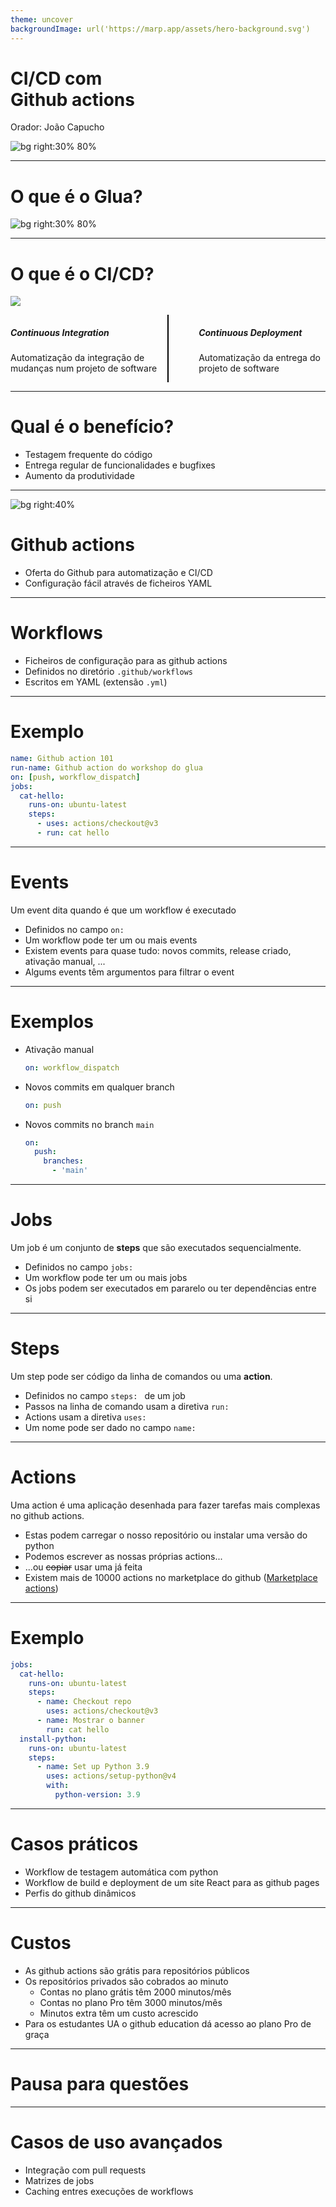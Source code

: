 ```yaml
---
theme: uncover
backgroundImage: url('https://marp.app/assets/hero-background.svg')
---
```


<style>
:root {
	--color-highlight-heading: #ff921e;
}

.columns {
	display: grid;
	grid-template-columns: repeat(2, minmax(0, 1fr));
	gap: 1rem;
  	background:linear-gradient(#000,#000) center/2px 100% no-repeat;
}
</style>

# **CI/CD com <br> Github actions**

Orador: João Capucho

![bg right:30% 80%](assets/github-actions-logo.svg)

---

# O que é o **Glua**?

![bg right:30% 80%](assets/glua-logo.svg)

---

# O que é o **CI/CD**?

![](assets/ci-cd-flow.webp)

<div class="columns">
<div>

##### **Continuous Integration**

Automatização da integração de mudanças num projeto de software

</div>
<div>

##### **Continuous Deployment**

Automatização da entrega do projeto de software

</div>
</div>

---

# Qual é o **benefício**?

- Testagem frequente do código
- Entrega regular de funcionalidades e bugfixes
- Aumento da produtividade

---

<!-- _backgroundImage: none -->

![bg right:40%](assets/github-actions-landing-page.png)

# **Github actions**

- Oferta do Github para automatização e CI/CD
- Configuração fácil através de ficheiros YAML

---

# **Workflows**

- Ficheiros de configuração para as github actions
- Definidos no diretório `.github/workflows`
- Escritos em YAML (extensão `.yml`)

---

# Exemplo

```yml
name: Github action 101
run-name: Github action do workshop do glua
on: [push, workflow_dispatch]
jobs:
  cat-hello:
    runs-on: ubuntu-latest
    steps:
      - uses: actions/checkout@v3
      - run: cat hello
```

---

# **Events**

Um event dita quando é que um workflow é executado

- Definidos no campo `on: `
- Um workflow pode ter um ou mais events
- Existem events para quase tudo: novos commits, release criado, ativação manual, ...
- Algums events têm argumentos para filtrar o event

---

<style scoped>
pre {
	margin: 0;
}
</style>

# Exemplos

- Ativação manual

	```yml
	on: workflow_dispatch
	```

- Novos commits em qualquer branch

	```yml
	on: push 
	```

- Novos commits no branch `main`

	```yml
	on:
	  push:
		branches:
		  - 'main'
	```
---

# **Jobs**

Um job é um conjunto de **steps** que são executados sequencialmente.

- Definidos no campo `jobs: `
- Um workflow pode ter um ou mais jobs
- Os jobs podem ser executados em pararelo ou ter dependências entre si

---

# **Steps**

Um step pode ser código da linha de comandos ou uma **action**.

- Definidos no campo `steps: ` de um job
- Passos na linha de comando usam a diretiva `run: ` 
- Actions usam a diretiva `uses: ` 
- Um nome pode ser dado no campo `name: `

---

# **Actions**

Uma action é uma aplicação desenhada para fazer tarefas mais complexas no github actions.

- Estas podem carregar o nosso repositório ou instalar uma versão do python
- Podemos escrever as nossas próprias actions...
- ...ou ~~copiar~~ usar uma já feita
- Existem mais de 10000 actions no marketplace do github ([Marketplace actions](https://github.com/marketplace?type=actions))

---

# Exemplo

```yml
jobs:
  cat-hello:
    runs-on: ubuntu-latest
    steps:
      - name: Checkout repo
        uses: actions/checkout@v3
      - name: Mostrar o banner
        run: cat hello
  install-python:
    runs-on: ubuntu-latest
    steps:
      - name: Set up Python 3.9
        uses: actions/setup-python@v4
        with:
          python-version: 3.9
```

---

# Casos práticos

- Workflow de testagem automática com python
- Workflow de build e deployment de um site React para as github pages
- Perfis do github dinâmicos

---

# Custos

- As github actions são grátis para repositórios públicos
- Os repositórios privados são cobrados ao minuto
	- Contas no plano grátis têm 2000 minutos/mês
	- Contas no plano Pro têm 3000 minutos/mês
	- Minutos extra têm um custo acrescido
- Para os estudantes UA o github education dá acesso ao plano Pro de graça

---

# **Pausa para questões**

---

# Casos de uso **avançados**

- Integração com pull requests
- Matrizes de jobs
- Caching entres execuções de workflows
